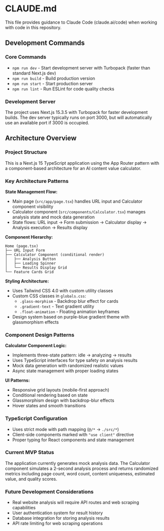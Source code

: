 # CLAUDE.md

This file provides guidance to Claude Code (claude.ai/code) when working with code in this repository.

## Development Commands

### Core Commands
- `npm run dev` - Start development server with Turbopack (faster than standard Next.js dev)
- `npm run build` - Build production version
- `npm run start` - Start production server
- `npm run lint` - Run ESLint for code quality checks

### Development Server
The project uses Next.js 15.3.5 with Turbopack for faster development builds. The dev server typically runs on port 3000, but will automatically use an available port if 3000 is occupied.

## Architecture Overview

### Project Structure
This is a Next.js 15 TypeScript application using the App Router pattern with a component-based architecture for an AI content value calculator.

### Key Architecture Patterns

**State Management Flow:**
- Main page (`src/app/page.tsx`) handles URL input and Calculator component visibility
- Calculator component (`src/components/Calculator.tsx`) manages analysis state and mock data generation
- State flows: URL input → Form submission → Calculator display → Analysis execution → Results display

**Component Hierarchy:**
```
Home (page.tsx)
├── URL Input Form
├── Calculator Component (conditional render)
│   ├── Analysis Button
│   ├── Loading Spinner
│   └── Results Display Grid
└── Feature Cards Grid
```

**Styling Architecture:**
- Uses Tailwind CSS 4.0 with custom utility classes
- Custom CSS classes in `globals.css`:
  - `.glass-morphism` - Backdrop blur effect for cards
  - `.gradient-text` - Text gradient utility
  - `.float-animation` - Floating animation keyframes
- Design system based on purple-blue gradient theme with glassmorphism effects

### Component Design Patterns

**Calculator Component Logic:**
- Implements three-state pattern: idle → analyzing → results
- Uses TypeScript interfaces for type safety on analysis results
- Mock data generation with randomized realistic values
- Async state management with proper loading states

**UI Patterns:**
- Responsive grid layouts (mobile-first approach)
- Conditional rendering based on state
- Glassmorphism design with backdrop-blur effects
- Hover states and smooth transitions

### TypeScript Configuration
- Uses strict mode with path mapping (`@/*` → `./src/*`)
- Client-side components marked with `"use client"` directive
- Proper typing for React components and state management

### Current MVP Status
The application currently generates mock analysis data. The Calculator component simulates a 2-second analysis process and returns randomized metrics including page count, word count, content uniqueness, estimated value, and quality scores.

### Future Development Considerations
- Real website analysis will require API routes and web scraping capabilities
- User authentication system for result history
- Database integration for storing analysis results
- API rate limiting for web scraping operations